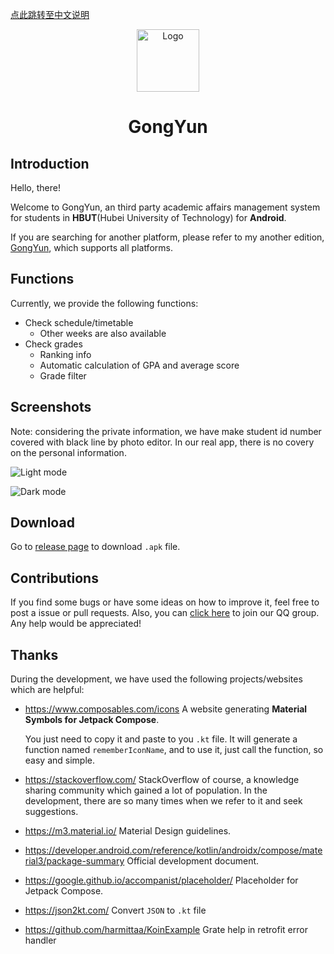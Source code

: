 [点此跳转至中文说明](https://github.com/founchoo/CampusHelper/blob/main/README.md)
<div align="center">

<img src="https://github.com/founchoo/GongYun-for-Android/assets/24630338/3d5c2914-0592-4058-9b54-00e958c62b63" alt="Logo" width="100">

# GongYun
</div>

## Introduction

Hello, there!

Welcome to GongYun, an third party academic affairs management system for students in **HBUT**(Hubei University of Technology) for **Android**.

If you are searching for another platform, please refer to my another edition, [GongYun](https://github.com/founchoo/GongYun), which supports all platforms.

## Functions

Currently, we provide the following functions:

- Check schedule/timetable
  - Other weeks are also available
- Check grades
  - Ranking info
  - Automatic calculation of GPA and average score
  - Grade filter

## Screenshots

Note: considering the private information, we have make student id number covered with black line by photo editor. In our real app, there is no covery on the personal information.

![Light mode](https://github.com/founchoo/CampusHelper/assets/24630338/c4cf3986-9db7-4f59-9238-c33c530aa430 "Light mode")

![Dark mode](https://github.com/founchoo/CampusHelper/assets/24630338/8a2751df-5640-4cec-985c-6982837efe2a "Dark mode")

## Download

Go to [release page](https://github.com/founchoo/CampusHelper/releases/latest) to download `.apk` file.

## Contributions

If you find some bugs or have some ideas on how to improve it, feel free to post a issue or pull requests. Also, you can [click here](http://qm.qq.com/cgi-bin/qm/qr?_wv=1027&k=VLnZWjYQIT2laeBM4b3YXXrsAqyG9Igd&authKey=I%2FuZwBycJTU04QvDVyU1%2FbtjesWFu%2FP5eNOQl0mMxeuo8fD%2Bn8%2BtcY50K8TpNFSg&noverify=0&group_code=422915042) to join our QQ group. Any help would be appreciated!

## Thanks

During the development, we have used the following projects/websites which are helpful:

- https://www.composables.com/icons A website generating **Material Symbols for Jetpack Compose**.

  You just need to copy it and paste to you `.kt` file. It will generate a function named `rememberIconName`, and to use it, just call the function, so easy and simple.

- https://stackoverflow.com/ StackOverflow of course, a knowledge sharing community which gained a lot of population.
  In the development, there are so many times when we refer to it and seek suggestions.

- https://m3.material.io/ Material Design guidelines.

- https://developer.android.com/reference/kotlin/androidx/compose/material3/package-summary Official development document.

- https://google.github.io/accompanist/placeholder/ Placeholder for Jetpack Compose.

- https://json2kt.com/ Convert `JSON` to `.kt` file

- https://github.com/harmittaa/KoinExample Grate help in retrofit error handler
